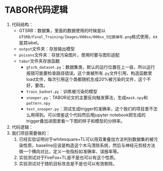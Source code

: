 # TABOR代码逻辑

1. 代码结构：
   - GTSRB：数据集，里面的数据使用的时候是以`GTSRB/Final_Training/Images/000xx/000xx_5位数编号.png`格式使用，xx是其label。
   - `output`文件夹：存放输出模型
   - `poisons`文件夹：存放污染图片，使用时要与图形适配
   - `tabor`文件夹存放函数
     - `gtsrb_dataset.py`：数据集类，默认的运行位置在上一级，所以运行报错可能要检查路径错误。这个类被所有`.py`文件引用，构造函数里load文件，每次引用这个类都随机生成20%被污染的文件，这个不好，要改。
     - `train_badnet.py`：训练被污染的模型
     - `snooper.py`：TABOR论文的主要反向触发算法，生成`mask.npy`和`pattern.npy`
     - `test_snooper.py`：测试生成trigger的准确率，这个我们的项目里不怎么用得到。可以借鉴这个代码然后用jupyter notebook把生成的trigger叠加进图里看一下图的样子和模型的分辨率。
2. 代码逻辑：
3. 我们项目需要做的：
   1. 已经实验证明对于whitesquare+TL可以用双重叠加方法判别数据集的被污染性质，baseline应该是构造这个木马清除系统，然后与神经元剪枝方法做一个横向对比，定义一些指标如准确率、误报率等。
   2. 实验测试对于FireFox+TL是不是也可以有这个性质。
   3. 实验测试对于随机目标攻击是不是也可以有效剔除。